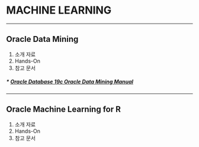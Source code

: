 MACHINE LEARNING
===
***
Oracle Data Mining
---
1. 소개 자료
2. Hands-On
3. 참고 문서
##### * [Oracle Database 19c Oracle Data Mining Manual](https://docs.oracle.com/en/database/oracle/oracle-database/19/dmcon/index.html)



***

Oracle Machine Learning for R
---
1. 소개 자료
2. Hands-On
3. 참고 문서
